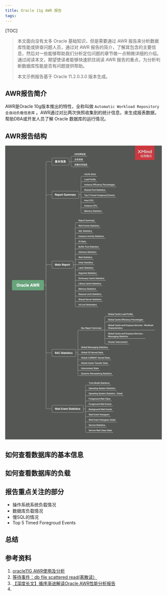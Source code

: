 ```yaml
---
title: Oracle 11g AWR 报告
tags:
---
```


[TOC]

> 本文面向没有太多 Oracle 基础知识，但是需要通过 AWR 报告来分析数据库性能或排查问题人员，通过对 AWR 报告的简介，了解其包含的主要信息，然后对一些能够帮助我们分析定位问题的章节做一点稍微详细的介绍。通过阅读本文，期望使读者能够快速抓住阅读 AWR 报告的重点，为分析判断数据库性能是否有问题提供帮助。
>
> 本文示例报告基于 Oracle 11.2.0.3.0 版本生成。

## AWR报告简介

AWR是Oracle 10g版本推出的特性，全称叫做 `Automatic Workload Repository 全自动负载信息库` 。AWR通过对比两次快照收集到的统计信息，来生成报表数据，帮助DBA或开发人员了解 Oracle 数据库的运行情况。

## AWR报告结构

![oracle-awr](20201001-quick-view-of-oracle-awr-report/oracle-awr.png)

## 如何查看数据库的基本信息



## 如何查看数据库的负载



## 报告重点关注的部分

* 操作系统系统负载情况
* 数据库负载情况
* 慢SQL的情况
* Top 5 Timed Foregroud Events

## 总结



## 参考资料

1. [oracle11G AWR使用及分析](https://www.cnblogs.com/david-zhang-index/archive/2012/08/21/2649252.html)
2. [等待事件：db file scattered read(离散读）](https://blog.csdn.net/haojiubujian920416/article/details/81506982)
3. [【深度长文】循序渐进解读Oracle AWR性能分析报告](https://mp.weixin.qq.com/s/48pYtwLO1YpFnUtpMojbfQ)
4. 

